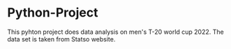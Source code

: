 # Python-Project
This pyhton project does data analysis on men's T-20 world cup 2022. The data set is taken from Statso website.
